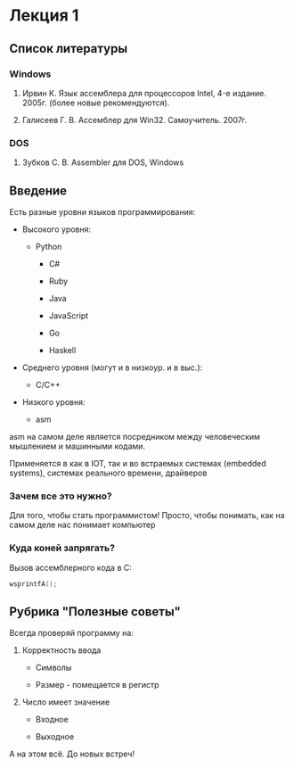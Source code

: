 # Лекция 1

## Список литературы

### Windows

1. Ирвин К. Язык ассемблера для процессоров Intel, 4-е издание. 2005г. (более новые рекомендуются).

2. Галисеев Г. В. Ассемблер для Win32. Самоучитель. 2007г.

### DOS

1. Зубков С. В. Assembler для DOS, Windows

## Введение

Есть разные уровни языков программирования:

- Высокого уровня:

  - Python

    - C#
  
    - Ruby

    - Java

    - JavaScript

    - Go

    - Haskell

- Среднего уровня (могут и в низкоур. и в выс.):

  - С/С++

- Низкого уровня:

  - asm

asm на самом деле является посредником между человеческим мышлением и машинными кодами.

Применяется в как в IOT, так и во встраемых системах (embedded systems), системах реального времени, драйверов

### Зачем все это нужно?

Для того, чтобы стать программистом! Просто, чтобы понимать, как на самом деле нас понимает компьютер

### Куда коней запрягать?

Вызов ассемблерного кода в C:

```cpp
wsprintfA();
```

## Рубрика "Полезные советы"

Всегда проверяй программу на:

1. Корректность ввода

    - Символы

    - Размер - помещается в регистр

2. Число имеет значение

    - Входное

    - Выходное

А на этом всё. До новых встреч!

